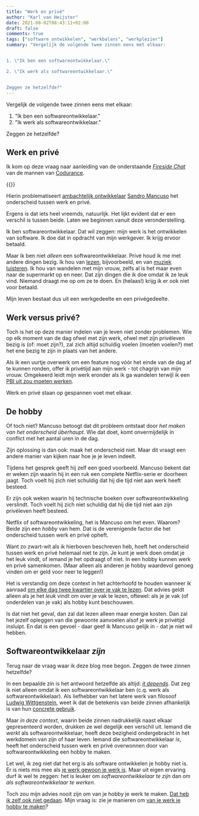 ```yaml
---
title: "Werk en privé"
author: "Karl van Heijster"
date: 2021-08-02T08:43:11+02:00
draft: false
comments: true
tags: ["software ontwikkelen", "werkbalans", "werkplezier"]
summary: "Vergelijk de volgende twee zinnen eens met elkaar:


1. \"Ik ben een softwareontwikkelaar.\"

2. \"Ik werk als softwareontwikkelaar.\"


Zeggen ze hetzelfde?"
---
```


Vergelijk de volgende twee zinnen eens met elkaar:


1. "Ik ben een softwareontwikkelaar."
2. "Ik werk als softwareontwikkelaar."


Zeggen ze hetzelfde?


## Werk en privé


Ik kom op deze vraag naar aanleiding van de onderstaande [*Fireside Chat*](https://www.google.com/search?rlz=1C1GCEU_nlNL923NL923&tbm=vid&q=codurance+fireside+chat&sa=X&ved=2ahUKEwi3xszA_8PxAhWlgf0HHWZ5DT0Q8ccDegQIBRAD&biw=1536&bih=722) van de mannen van [Codurance](https://www.codurance.com/).


{{<youtube id="5WjisyIXmG4" title="Fireside Chat #1: Career progression" >}}
<br>

Hierin problematiseert [ambachtelijk ontwikkelaar](https://en.wikipedia.org/wiki/Software_craftsmanship) [Sandro Mancuso](https://twitter.com/sandromancuso) het onderscheid tussen werk en privé.


Ergens is dat iets heel vreemds, natuurlijk. Het lijkt evident dat er een verschil is tussen beide. Laten we beginnen vanuit deze veronderstelling.


Ik ben softwareontwikkelaar. Dat wil zeggen: mijn werk is het ontwikkelen van software. Ik doe dat in opdracht van mijn werkgever. Ik krijg ervoor betaald.


Maar ik ben niet *alleen* een softwareontwikkelaar. Privé houd ik me met andere dingen bezig. Ik hou van [lezen](/blog/21/05/de-beste-boeken-over-software-ontwikkeling-die-ik-in-2020-las), bijvoorbeeld, en van [muziek luisteren](/blog/21/07/programmeren-op-de-beat). Ik hou van wandelen met mijn vrouw, zelfs al is het maar even naar de supermarkt op en neer. Dat zijn dingen die ik doe omdat ik ze leuk vind. Niemand draagt me op om ze te doen. En (helaas!) krijg ik er ook niet voor betaald.


Mijn leven bestaat dus uit een werkgedeelte en een privégedeelte.


## Werk versus privé?


Toch is het op deze manier indelen van je leven niet zonder problemen. Wie op elk moment van de dag ofwel met zijn werk, ofwel met zijn privéleven bezig is (of: moet zijn?), zal zich altijd schuldig voelen (moeten voelen?) met het ene bezig te zijn in plaats van het andere.


Als ik een uurtje overwerk om een feature nog vóór het einde van de dag af te kunnen ronden, offer ik privétijd aan mijn werk - tot chagrijn van mijn vrouw. Omgekeerd leidt mijn werk eronder als ik ga wandelen terwijl ik een [PBI uit zou moeten werken](/blog/21/06/schrijf-pbis-en-doe-het-goed).


Werk en privé staan op gespannen voet met elkaar.


## De hobby


Of toch niet? Mancuso betoogt dat dit probleem ontstaat door *het maken van het onderscheid überhaupt*. Wie dat doet, komt onvermijdelijk in conflict met het aantal uren in de dag. 


Zijn oplossing is dan ook: maak het onderscheid niet. Maar dit vraagt een andere manier van kijken naar hoe je je leven indeelt. 


Tijdens het gesprek geeft hij zelf een goed voorbeeld. Mancuso bekent dat er weken zijn waarin hij in een ruk een complete Netflix-serie er doorheen jaagt. Toch voelt hij zich niet schuldig dat hij die tijd niet aan werk heeft besteed.


Er zijn ook weken waarin hij technische boeken over softwareontwikkeling verslindt. Toch voelt hij zich niet schuldig dat hij die tijd niet aan zijn privéleven heeft besteed.


Netflix of softwareontwikkeling, het is Mancuso om het even. Waarom? Beide zijn een *hobby* van hem. Dat is de verenigende factor die het onderscheid tussen werk en privé opheft.


Want zo zwart-wit als ik hierboven beschreven heb, hoeft het onderscheid tussen werk en privé helemaal niet te zijn. Je kunt je werk doen omdat je het leuk vindt, of iemand je het opdraagt of niet. In een hobby kunnen werk en privé samenkomen. (Maar alleen als anderen je hobby waardevol genoeg vinden om er geld voor neer te leggen!)


Het is verstandig om deze context in het achterhoofd te houden wanneer ik aanraad [om elke dag twee kwartier over je vak te lezen](/blog/21/05/lees-elke-dag-een-kwartier-over-je-vak). Dat advies geldt alleen als je het *leuk* vindt om over je vak te lezen, oftewel: als je je vak (of onderdelen van je vak) als hobby kunt beschouwen. 


Is dat niet het geval, dan zal dat lezen alleen maar energie kosten. Dan zal het jezelf opleggen van die gewoonte aanvoelen alsof je werk je privétijd insluipt. En dat is een gevoel - daar geef ik Mancuso gelijk in - dat je niet wil hebben.


## Softwareontwikkelaar *zijn*


Terug naar de vraag waar ik deze blog mee begon. Zeggen de twee zinnen hetzelfde?


In een bepaalde zin is het antwoord hetzelfde als altijd: [*it depends*](https://sensinum.com/why-you-should-learn-to-cherish-the-answer-it-depends/). Dat zeg ik niet alleen omdat ik een softwareontwikkelaar ben (c.q. werk als softwareontwikkelaar). Als liefhebber van het latere werk van filosoof [Ludwig Wittgenstein](https://plato.stanford.edu/entries/wittgenstein/), weet ik dat de betekenis van beide zinnen afhankelijk is van hun [concrete gebruik](https://plato.stanford.edu/entries/wittgenstein/#MeanUse).


Maar *in deze context*, waarin beide zinnen nadrukkelijk naast elkaar gepresenteerd worden, drukken ze wel degelijk een verschil uit. Iemand die *werkt* als softwareontwikkelaar, heeft deze bezigheid ondergebracht in het werkdomein van zijn of haar leven. Iemand die softwareontwikkelaar *is*, heeft het onderscheid tussen werk en privé overwonnen door van softwareontwikkeling een hobby te maken.


Let wel, ik zeg niet dat het erg is als software ontwikkelen je hobby niet is. Er is niets mis mee als [je werk gewoon je werk is](https://www.youtube.com/watch?v=0N4Xf0ZexvQ). Maar uit eigen ervaring durf ik wel te zeggen: het is leuker om *softwareontwikkelaar te zijn* dan om *als softwareontwikkelaar te werken*.


Toch zou mijn advies nooit zijn om van je hobby je werk te maken. [Dat heb ik zelf ook niet gedaan](/blog/21/07/mijn-loopbaanwending). Mijn vraag is: zie je manieren om [van je werk je hobby te maken](https://magazine.bazarow.com/bazarow-magazine-1-2021/waarom-lezen-deel-2/)?
